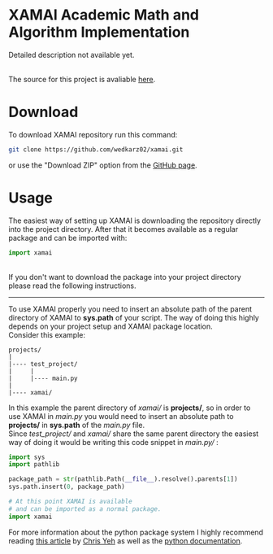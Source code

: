 # XAMAI Academic Math and Algorithm Implementation

Detailed description not available yet.<br /><br />

The source for this project is avaliable [here](https://github.com/wedkarz02/xamai).

# Download

To download XAMAI repository run this command:
```bash
git clone https://github.com/wedkarz02/xamai.git
```
or use the "Download ZIP" option from the [GitHub page](https://github.com/wedkarz02/xamai).

# Usage

The easiest way of setting up XAMAI is downloading the repository directly into the project directory. After that it becomes available as a regular package and can be imported with:
```python
import xamai
```
<br />
If you don't want to download the package into your project directory please read the following instructions.

---


To use XAMAI properly you need to insert an absolute path of the parent directory of XAMAI to **sys.path** of your script. The way of doing this highly depends on your project setup and XAMAI package location. \
Consider this example:
```
projects/
|
|---- test_project/
|     |
|     |---- main.py
|
|---- xamai/
```
In this example the parent directory of *xamai/* is **projects/**, so in order to use XAMAI in *main.py* you would need to insert an absolute path to **projects/** in **sys.path** of the *main.py* file. \
Since *test_project/* and *xamai/* share the same parent directory the easiest way of doing it would be writing this code snippet in *main.py/* :
```python
import sys
import pathlib

package_path = str(pathlib.Path(__file__).resolve().parents[1])
sys.path.insert(0, package_path)

# At this point XAMAI is available
# and can be imported as a normal package.
import xamai
```
For more information about the python package system I highly recommend reading [this article](https://chrisyeh96.github.io/2017/08/08/definitive-guide-python-imports.html) by [Chris Yeh](https://chrisyeh96.github.io/) as well as the [python documentation](https://docs.python.org/3/tutorial/modules.html).
